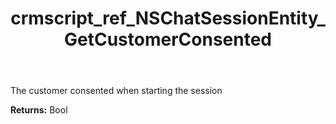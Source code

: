 ﻿---
title: crmscript_ref_NSChatSessionEntity_GetCustomerConsented
description: Bool NSChatSessionEntity.GetCustomerConsented()
intellisense: NSChatSessionEntity.GetCustomerConsented
keywords: NSChatSessionEntity, GetCustomerConsented
so.topic: reference
---

The customer consented when starting the session

**Returns:** Bool


